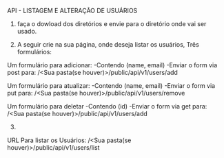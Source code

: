 API -  LISTAGEM E ALTERAÇÃO DE USUÁRIOS

1. faça o dowload dos diretórios e envie para o diretório onde vai ser usado.

2. A seguir crie na sua página, onde deseja listar os usuários, Três formulários:

Um formulário para adicionar:
-Contendo (name, email)
-Enviar o form via post para: <Seu host>/<Sua pasta(se houver)>/public/api/v1/users/add

Um formulário para atualizar: 
-Contendo (name, email)
-Enviar o form via put para: <Seu host>/<Sua pasta(se houver)>/public/api/v1/users/remove
  
 Um formulário para deletar
-Contendo (id)
-Enviar o form via get para: <Seu host>/<Sua pasta(se houver)>/public/api/v1/users/add
  
 3.
 URL Para listar os Usuários: <Seu host>/<Sua pasta(se houver)>/public/api/v1/users/list
 
